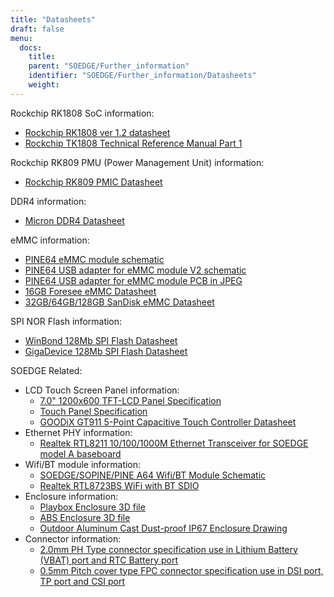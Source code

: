 ```yaml
---
title: "Datasheets"
draft: false
menu:
  docs:
    title:
    parent: "SOEDGE/Further_information"
    identifier: "SOEDGE/Further_information/Datasheets"
    weight: 
---
```


Rockchip RK1808 SoC information:

* [Rockchip RK1808 ver 1.2 datasheet](https://opensource.rock-chips.com/images/4/43/Rockchip_RK1808_Datasheet_V1.2_20190527.pdf)
* [Rockchip TK1808 Technical Reference Manual Part 1](https://files.pine64.org/doc/datasheet/SOEdge/Rockchip%20RK1808%20TRM%20Part1%20V1.2--20190826%20open%20source.pdf)

Rockchip RK809 PMU (Power Management Unit) information:

* [Rockchip RK809 PMIC Datasheet](https://rockchip.fr/RK809%20datasheet%20V1.01.pdf)

DDR4 information:

* [Micron DDR4 Datasheet](https://files.pine64.org/doc/datasheet/SOEdge/Micron%208Gb_DDR4_SDRAM.pdf)

eMMC information:

* [PINE64 eMMC module schematic](https://files.pine64.org/doc/rock64/PINE64_eMMC_Module_20170719.pdf)
* [PINE64 USB adapter for eMMC module V2 schematic](https://files.pine64.org/doc/rock64/usb%20emmc%20module%20adapter%20v2.pdf)
* [PINE64 USB adapter for eMMC module PCB in JPEG](https://files.pine64.org/doc/rock64/USB%20adapter%20for%20eMMC%20module%20PCB.tar)
* [16GB Foresee eMMC Datasheet](https://files.pine64.org/doc/datasheet/pine64/E-00517%20FORESEE_eMMC_NCEMAM8B-16G%20SPEC.pdf)
* [32GB/64GB/128GB SanDisk eMMC Datasheet](https://files.pine64.org/doc/datasheet/pine64/SDINADF4-16-128GB-H%20data%20sheet%20v1.13.pdf)

SPI NOR Flash information:

* [WinBond 128Mb SPI Flash Datasheet](https://files.pine64.org/doc/datasheet/pine64/w25q128jv%20spi%20revc%2011162016.pdf)
* [GigaDevice 128Mb SPI Flash Datasheet](https://files.pine64.org/doc/datasheet/pine64/GD25Q128C-Rev2.5.pdf)

SOEDGE Related:

* LCD Touch Screen Panel information:
  * [7.0" 1200x600 TFT-LCD Panel Specification](https://files.pine64.org/doc/datasheet/pine64/FY07024DI26A30-D_feiyang_LCD_panel.pdf)
  * [Touch Panel Specification](https://files.pine64.org/doc/datasheet/pine64/HK70DR2459-PG-V01.pdf)
  * [GOODiX GT911 5-Point Capacitive Touch Controller Datasheet](https://files.pine64.org/doc/datasheet/pine64/GT911%20Capacitive%20Touch%20Controller%20Datasheet.pdf)
* Ethernet PHY information:
  * [Realtek RTL8211 10/100/1000M Ethernet Transceiver for SOEDGE model A baseboard](https://files.pine64.org/doc/datasheet/pine64/rtl8211e(g)-vb(vl)-cg_datasheet_1.6.pdf)
* Wifi/BT module information:
  * [SOEDGE/SOPINE/PINE A64 Wifi/BT Module Schematic](https://files.pine64.org/doc/Pine%20A64%20Schematic/A64-DB-WIFI-BT-REV%20B.pdf)
  * [Realtek RTL8723BS WiFi with BT SDIO](https://files.pine64.org/doc/datasheet/pine64/RTL8723BS.pdf)
* Enclosure information:
  * [Playbox Enclosure 3D file](https://files.pine64.org/doc/datasheet/case/playbox_enclosure_20160426.stp)
  * [ABS Enclosure 3D file](https://files.pine64.org/doc/datasheet/case/ABS_enclosure_20160426.stp)
  * [Outdoor Aluminum Cast Dust-proof IP67 Enclosure Drawing](https://files.pine64.org/doc/datasheet/case/pine64%20Die%20Cast%20casing-final.jpg)
* Connector information:
  * [2.0mm PH Type connector specification use in Lithium Battery (VBAT) port and RTC Battery port](https://files.pine64.org/doc/datasheet/pine64/ePH.pdf)
  * [0.5mm Pitch cover type FPC connector specification use in DSI port, TP port and CSI port](https://files.pine64.org/doc/datasheet/pine64/0.5FPC%20Front%20Open%20Connector%20H=1.5.pdf)
